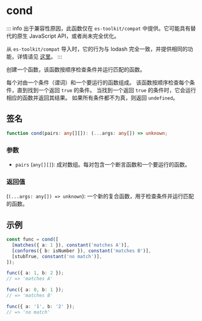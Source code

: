 # cond

::: info
出于兼容性原因，此函数仅在 `es-toolkit/compat` 中提供。它可能具有替代的原生 JavaScript API，或者尚未完全优化。

从 `es-toolkit/compat` 导入时，它的行为与 lodash 完全一致，并提供相同的功能，详情请见 [这里](../../../compatibility.md)。
:::

创建一个函数，该函数按顺序检查条件并运行匹配的函数。

每个对由一个条件（谓词）和一个要运行的函数组成。
该函数按顺序检查每个条件，直到找到一个返回 `true` 的条件。
当找到一个返回 `true` 的条件时，它会运行相应的函数并返回其结果。
如果所有条件都不为真，则返回 `undefined`。

## 签名

```typescript
function cond(pairs: any[][]): (...args: any[]) => unknown;
```

### 参数

- `pairs` (`any[][]`): 成对数组。每对包含一个断言函数和一个要运行的函数。

### 返回值

(`(...args: any[]) => unknown`): 一个新的复合函数，用于检查条件并运行匹配的函数。

## 示例

```typescript
const func = cond([
  [matches({ a: 1 }), constant('matches A')],
  [conforms({ b: isNumber }), constant('matches B')],
  [stubTrue, constant('no match')],
]);

func({ a: 1, b: 2 });
// => 'matches A'

func({ a: 0, b: 1 });
// => 'matches B'

func({ a: '1', b: '2' });
// => 'no match'
```
